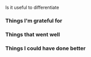 Is it useful to differentiate 

### Things I'm grateful for

### Things that went well

### Things I could have done better
